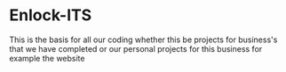 # Enlock-ITS
 This is the basis for all our coding
 whether this be projects for business's that we have completed or our personal projects for this business for example the website
